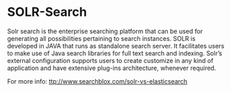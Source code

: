 SOLR-Search
===========

Solr search is the enterprise searching platform that can be used for generating all possibilities pertaining to search instances. SOLR is developed in JAVA that runs as standalone search server. It facilitates users to make use of Java search libraries for full text search and indexing. Solr’s external configuration supports users to create customize in any kind of application and have extensive plug-ins architecture, whenever required. 

For more info: <a href="ttp://www.searchblox.com/solr-vs-elasticsearch">ttp://www.searchblox.com/solr-vs-elasticsearch</a>
